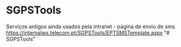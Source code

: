 # SGPSTools
Serviços antigos ainda usados pela intranet - página de envio de sms  https://internalws.telecom.pt/SGPSTools/EPTSMSTemplate.aspx
"# SGPSTools" 
